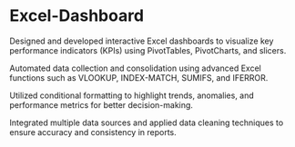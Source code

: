 # Excel-Dashboard

Designed and developed interactive Excel dashboards to visualize key performance indicators (KPIs) using PivotTables, PivotCharts, and slicers.

Automated data collection and consolidation using advanced Excel functions such as VLOOKUP, INDEX-MATCH, SUMIFS, and IFERROR.

Utilized conditional formatting to highlight trends, anomalies, and performance metrics for better decision-making.

Integrated multiple data sources and applied data cleaning techniques to ensure accuracy and consistency in reports.
